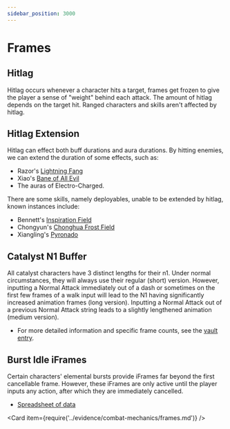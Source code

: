 ```yaml
---
sidebar_position: 3000
---
```


# Frames

## Hitlag

Hitlag occurs whenever a character hits a target, frames get frozen to give the player a sense of "weight" behind each attack. The amount of hitlag depends on the target hit. Ranged characters and skills aren't affected by hitlag.  

## Hitlag Extension

Hitlag can effect both buff durations and aura durations. By hitting enemies, we can extend the duration of some effects, such as:

* Razor's [Lightning Fang](../characters/electro/razor.md\#attacks)
* Xiao's [Bane of All Evil](../characters/anemo/xiao.md\#attacks)
* The auras of Electro-Charged.

There are some skills, namely deployables, unable to be extended by hitlag, known instances include:

* Bennett's [Inspiration Field](../characters/pyro/bennett.md\#attacks)
* Chongyun's [Chonghua Frost Field](../characters/cryo/chongyun.md\#attacks)
* Xiangling's [Pyronado](../characters/pyro/xiangling.md\#attacks)

## Catalyst N1 Buffer

All catalyst characters have 3 distinct lengths for their n1. Under normal circumstances, they will always use their regular (short) version. However, inputting a Normal Attack immediately out of a dash or sometimes on the first few frames of a walk input will lead to the N1 having significantly increased animation frames (long version). Inputting a Normal Attack out of a previous Normal Attack string leads to a slightly lengthened animation (medium version). 
* For more detailed information and specific frame counts, see the [vault entry](../evidence/combat-mechanics/frames.md\#catalyst-n1-buffer).

## Burst Idle iFrames

Certain characters' elemental bursts provide iFrames far beyond the first cancellable frame. However, these iFrames are only active until the player inputs any action, after which they are immediately cancelled.  
* [Spreadsheet of data](https://docs.google.com/spreadsheets/d/13vaZDoydPxFwy3Z0Sq8gMuuVVauE6rQWI3CivfquHaw/edit?usp=sharing)

<Card item={require('../evidence/combat-mechanics/frames.md')} />
